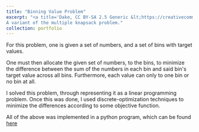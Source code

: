 ```yaml
---
title: "Binning Value Problem"
excerpt: "<a title='Dake, CC BY-SA 2.5 Generic &lt;https://creativecommons.org/licenses/by-sa/2.5&gt;, via Wikimedia Commons' href='https://commons.wikimedia.org/wiki/File:Knapsack.svg'><img width='400' alt='Knapsack' src='https://upload.wikimedia.org/wikipedia/commons/thumb/f/fd/Knapsack.svg/512px-Knapsack.svg.png'></a><br>
A variant of the multiple knapsack problem."
collection: portfolio
---
```


For this problem, one is given a set of numbers, and a set of bins with target values.

One must then allocate the given set of numbers, to the bins, to minimize the difference between the sum of the numbers in each bin and said bin's target value across all bins. Furthermore, each value can only to one bin or no bin at all.

I solved this problem, through representing it as a linear programming problem. Once this was done, I used discrete-optimization techniques to minimize the differences according to some objective function.

All of the above was implemented in a python program, which can be found [here](https://github.com/pieter07/BinningValueProblem)